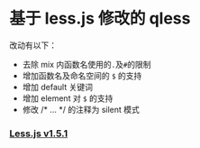 # 基于 less.js 修改的 qless

改动有以下：
* 去除 mix 内函数名使用的`.`及`#`的限制
* 增加函数名及命名空间的 `$` 的支持
* 增加 default 关键词
* 增加 element 对 `$` 的支持
* 修改 /* ... */ 的注释为 silent 模式

### [Less.js v1.5.1](http://lesscss.org)